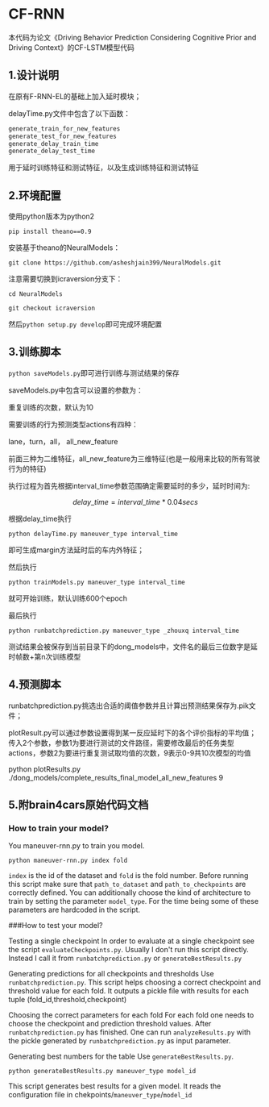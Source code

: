 # CF-RNN 

本代码为论文《Driving Behavior Prediction Considering Cognitive Prior and Driving Context》的CF-LSTM模型代码

## 1.设计说明

在原有F-RNN-EL的基础上加入延时模块；

delayTime.py文件中包含了以下函数：

```python
generate_train_for_new_features
generate_test_for_new_features
generate_delay_train_time
generate_delay_test_time
```

用于延时训练特征和测试特征，以及生成训练特征和测试特征


## 2.环境配置

使用python版本为python2

```pip install theano==0.9```

安装基于theano的NeuralModels：

```git clone https://github.com/asheshjain399/NeuralModels.git```

注意需要切换到icraversion分支下：

```cd NeuralModels```

```git checkout icraversion```

然后```python setup.py develop```即可完成环境配置

## 3.训练脚本

```python saveModels.py```即可进行训练与测试结果的保存

saveModels.py中包含可以设置的参数为：

重复训练的次数，默认为10

需要训练的行为预测类型actions有四种：

lane，turn，all， all_new_feature

前面三种为二维特征，all_new_feature为三维特征(也是一般用来比较的所有驾驶行为的特征)

执行过程为首先根据interval_time参数范围确定需要延时的多少，延时时间为:

$$delay\_time = interval\_time * 0.04 secs$$

根据delay_time执行

```python delayTime.py maneuver_type interval_time```

即可生成margin方法延时后的车内外特征；

然后执行

```python trainModels.py maneuver_type interval_time```

就可开始训练，默认训练600个epoch

最后执行

```python runbatchprediction.py maneuver_type _zhouxq interval_time```

测试结果会被保存到当前目录下的dong_models中，文件名的最后三位数字是延时帧数+第n次训练模型

## 4.预测脚本

runbatchprediction.py挑选出合适的阈值参数并且计算出预测结果保存为.pik文件；

plotResult.py可以通过参数设置得到某一反应延时下的各个评价指标的平均值；
传入2个参数，参数1为要进行测试的文件路径，需要修改最后的任务类型actions，参数2为要进行重复测试取均值的次数，9表示0-9共10次模型的均值

python plotResults.py  ./dong_models/complete_results_final_model_all_new_features 9

## 5.附brain4cars原始代码文档

### How to train your model?

You maneuver-rnn.py to train you model.

```
python maneuver-rnn.py index fold
```

`index` is the id of the dataset and `fold` is the fold number. Before running this script make sure that `path_to_dataset` and `path_to_checkpoints` are correctly defined. You can additionally choose the kind of architecture to train by setting the parameter `model_type`. For the time being some of these parameters are hardcoded in the script.

###How to test your model?

Testing a single checkpoint In order to evaluate at a single checkpoint see the script `evaluateCheckpoints.py`. Usually I don't run this script directly. Instead I call it from `runbatchprediction.py` or `generateBestResults.py`

Generating predictions for all checkpoints and thresholds Use `runbatchprediction.py`. This script helps choosing a correct checkpoint and threshold value for each fold. It outputs a pickle file with results for each tuple (fold_id,threshold,checkpoint)

Choosing the correct parameters for each fold For each fold one needs to choose the checkpoint and prediction threshold values. After `runbatchprediction.py` has finished. One can run `analyzeResults.py` with the pickle generated by `runbatchprediction.py` as input parameter.

Generating best numbers for the table Use `generateBestResults.py`.

```
python generateBestResults.py maneuver_type model_id
```

This script generates best results for a given model. It reads the configuration file in chekpoints/`maneuver_type`/`model_id`
